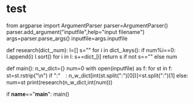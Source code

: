 # test

from argparse import ArgumentParser
parser=ArgumentParser()
parser.add_argument("inputfile",help="input filename")
args=parser.parse_args()
inputfile=args.inputfile

def research(dict_,num):
    l=[]
    s=""
    for i in dict_.keys():
        if num%i==0:
            l.append(i)
    l.sort()
    for i in l:
        s+=dict_[i]
    return s if not s=="" else num

def main():
    n_w_dict={}
    num=0
    with open(inputfile) as f:
        for st in f:
            st=st.rstrip("\n")
            if ":"　:
                n_w_dict[int(st.split(":")[0])]=st.split(":")[1]
            else:
                num=st
        print(research(n_w_dict,int(num)))

if __name__=="__main__":
    main()

